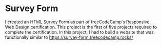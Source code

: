 # Survey Form
I created an HTML Survey Form as part of freeCodeCamp's Responsive Web Design certification. This project is the first of five projects required to complete the certification. In this project, I had to build a website that was functionally similar to https://survey-form.freecodecamp.rocks/

